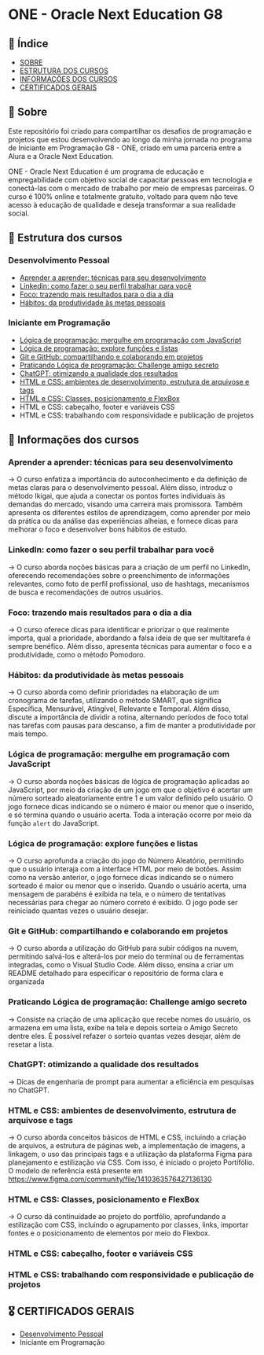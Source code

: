 # ONE - Oracle Next Education G8

## 📖 Índice
- [SOBRE](#sobre)
- [ESTRUTURA DOS CURSOS](#estrutura-dos-cursos)
- [INFORMAÇÔES DOS CURSOS](#informações-dos-cursos)
- [CERTIFICADOS GERAIS](#certificados-gerais)

## 🔎 Sobre 
Este repositório foi criado para compartilhar os desafios de programação e projetos que estou desenvolvendo ao longo da minha jornada no programa de Iniciante em Programação G8 - ONE, criado em uma parceria entre a Alura e a Oracle Next Education.

ONE - Oracle Next Education é um programa de educação e empregabilidade com objetivo social de capacitar pessoas em tecnologia e conectá-las com o mercado de trabalho por meio de empresas parceiras. O curso é 100% online e totalmente gratuito, voltado para quem não teve acesso à educação de qualidade e deseja transformar a sua realidade social.

## 🌿 Estrutura dos cursos

### Desenvolvimento Pessoal
 - [Aprender a aprender: técnicas para seu desenvolvimento](https://cursos.alura.com.br/user/matheus-valim1007/course/aprender-a-aprender-tecnicas-para-seu-autodesenvolvimento/certificate)
 - [Linkedin: como fazer o seu perfil trabalhar para você](https://cursos.alura.com.br/user/matheus-valim1007/course/linkedin-perfil-trabalhar-voce/certificate)
 - [Foco: trazendo mais resultados para o dia a dia](https://cursos.alura.com.br/user/matheus-valim1007/course/foco-o-poder-do-habito-seu-dia-a-dia/certificate)
 - [Hábitos: da produtividade às metas pessoais](https://cursos.alura.com.br/user/matheus-valim1007/course/habitos-produtividade-metas-pessoais/certificate)

 ### Iniciante em Programação
 - [Lógica de programação: mergulhe em programação com JavaScript](https://cursos.alura.com.br/user/matheus-valim1007/course/logica-programacao-mergulhe-programacao-javascript/certificate)
 - [Lógica de programação: explore funções e listas](https://cursos.alura.com.br/user/matheus-valim1007/course/logica-programacao-funcoes-listas/certificate)
 - [Git e GitHub: compartilhando e colaborando em projetos](https://cursos.alura.com.br/user/matheus-valim1007/course/git-github-compartilhando-colaborando-projetos/certificate)
 - [Praticando Lógica de programação: Challenge amigo secreto](https://cursos.alura.com.br/user/matheus-valim1007/course/logica-programacao-challenge-amigo-secreto/certificate)
 - [ChatGPT: otimizando a qualidade dos resultados](https://cursos.alura.com.br/user/matheus-valim1007/course/chatgpt-otimizando-qualidade-resultados/certificate)
 - [HTML e CSS: ambientes de desenvolvimento, estrutura de arquivose e tags](https://cursos.alura.com.br/user/matheus-valim1007/course/html-css-ambiente-arquivos-tags/certificate)
 - [HTML e CSS: Classes, posicionamento e FlexBox](https://cursos.alura.com.br/user/matheus-valim1007/course/html-css-classes-posicionamento-flexbox/certificate)
 - HTML e CSS: cabeçalho, footer e variáveis CSS
 - HTML e CSS: trabalhando com responsividade e publicação de projetos


## 💭 Informações dos cursos

### Aprender a aprender: técnicas para seu desenvolvimento
-> O curso enfatiza a importância do autoconhecimento e da definição de metas claras para o desenvolvimento pessoal. Além disso, introduz o método Ikigai, que ajuda a conectar os pontos fortes individuais às demandas do mercado, visando uma carreira mais promissora. Também apresenta os diferentes estilos de aprendizagem, como aprender por meio da prática ou da análise das experiências alheias, e fornece dicas para melhorar o foco e desenvolver bons hábitos de estudo.

### LinkedIn: como fazer o seu perfil trabalhar para você
-> O curso aborda noções básicas para a criação de um perfil no LinkedIn, oferecendo recomendações sobre o preenchimento de informações relevantes, como foto de perfil profissional, uso de hashtags, mecanismos de busca e recomendações de outros usuários.

### Foco: trazendo mais resultados para o dia a dia
-> O curso oferece dicas para identificar e priorizar o que realmente importa, qual a prioridade, abordando a falsa ideia de que ser multitarefa é sempre benéfico. Além disso, apresenta técnicas para aumentar o foco e a produtividade, como o método Pomodoro.

### Hábitos: da produtividade às metas pessoais
-> O curso aborda como definir prioridades na elaboração de um cronograma de tarefas, utilizando o método SMART, que significa Específica, Mensurável, Atingível, Relevante e Temporal. Além disso, discute a importância de dividir a rotina, alternando períodos de foco total nas tarefas com pausas para descanso, a fim de manter a produtividade por mais tempo.

### Lógica de programação: mergulhe em programação com JavaScript
-> O curso aborda noções básicas de lógica de programação aplicadas ao JavaScript, por meio da criação de um jogo em que o objetivo é acertar um número sorteado aleatoriamente entre 1 e um valor definido pelo usuário. O jogo fornece dicas indicando se o número é maior ou menor que o inserido, e só termina quando o usuário acerta. Toda a interação ocorre por meio da função `alert` do JavaScript.

### Lógica de programação: explore funções e listas
-> O curso aprofunda a criação do jogo do Número Aleatório, permitindo que o usuário interaja com a interface HTML por meio de botões. Assim como na versão anterior, o jogo fornece dicas indicando se o número sorteado é maior ou menor que o inserido. Quando o usuário acerta, uma mensagem de parabéns é exibida na tela, e o número de tentativas necessárias para chegar ao número correto é exibido. O jogo pode ser reiniciado quantas vezes o usuário desejar.

### Git e GitHub: compartilhando e colaborando em projetos
-> O curso aborda a utilização do GitHub para subir códigos na nuvem, permitindo salvá-los e alterá-los por meio do terminal ou de ferramentas integradas, como o Visual Studio Code. Além disso, ensina a criar um README detalhado para especificar o repositório de forma clara e organizada

### Praticando Lógica de programação: Challenge amigo secreto
-> Consiste na criação de uma aplicação que recebe nomes do usuário, os armazena em uma lista, exibe na tela e depois sorteia o Amigo Secreto dentre eles. É possível refazer o sorteio quantas vezes desejar, além de resetar a lista.

### ChatGPT: otimizando a qualidade dos resultados
-> Dicas de engenharia de prompt para aumentar a eficiência em pesquisas no ChatGPT.

### HTML e CSS: ambientes de desenvolvimento, estrutura de arquivose e tags
-> O curso aborda conceitos básicos de HTML e CSS, incluindo a criação de arquivos, a estrutura de páginas web, a implementação de imagens, a linkagem, o uso das principais tags e a utilização da plataforma Figma para planejamento e estilização via CSS. Com isso, é iniciado o projeto Portifólio. O modelo de referência está presente em https://www.figma.com/community/file/1410363576427136130

### HTML e CSS: Classes, posicionamento e FlexBox
-> O curso dá continuidade ao projeto do portfólio, aprofundando a estilização com CSS, incluindo o agrupamento por classes, links, importar fontes e o posicionamento de elementos por meio do Flexbox.

### HTML e CSS: cabeçalho, footer e variáveis CSS
### HTML e CSS: trabalhando com responsividade e publicação de projetos

## 🎖 CERTIFICADOS GERAIS

- [Desenvolvimento Pessoal](https://cursos.alura.com.br/user/matheus-valim1007/degree-desenvolvimento-pessoal-grupo8-one-855197/certificate)
- Iniciante em Programação